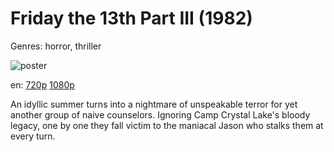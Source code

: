 # Friday the 13th Part III (1982)

Genres: horror, thriller

![poster](http://image.tmdb.org/t/p/w500/5wg2NZyIhcMbIBAahBODXHyJ54S.jpg)

en:
  [720p](magnet:?xt=urn:btih:AA4CF583FC9B48ABA2E57C334D0E0822871ACBCC&tr=udp://glotorrents.pw:6969/announce&tr=udp://tracker.opentrackr.org:1337/announce&tr=udp://torrent.gresille.org:80/announce&tr=udp://tracker.openbittorrent.com:80&tr=udp://tracker.coppersurfer.tk:6969&tr=udp://tracker.leechers-paradise.org:6969&tr=udp://p4p.arenabg.ch:1337&tr=udp://tracker.internetwarriors.net:1337)
  [1080p](magnet:?xt=urn:btih:7250BD0A039EEA655D304AA2FD943D10C81228D4&tr=udp://glotorrents.pw:6969/announce&tr=udp://tracker.opentrackr.org:1337/announce&tr=udp://torrent.gresille.org:80/announce&tr=udp://tracker.openbittorrent.com:80&tr=udp://tracker.coppersurfer.tk:6969&tr=udp://tracker.leechers-paradise.org:6969&tr=udp://p4p.arenabg.ch:1337&tr=udp://tracker.internetwarriors.net:1337)
  


An idyllic summer turns into a nightmare of unspeakable terror for yet another group of naive counselors. Ignoring Camp Crystal Lake's bloody legacy, one by one they fall victim to the maniacal Jason who stalks them at every turn.